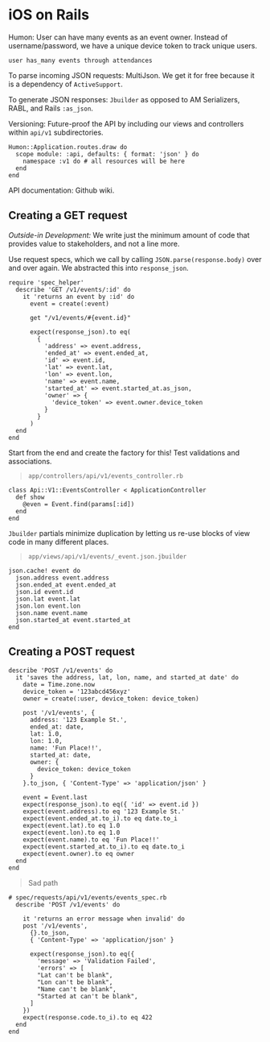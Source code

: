 # iOS on Rails

Humon: User can have many events as an event owner. Instead of username/password, we have a unique device token to track unique users.

    user has_many events through attendances

To parse incoming JSON requests: MultiJson. We get it for free because it is a dependency of `ActiveSupport`.

To generate JSON responses: `Jbuilder` as opposed to AM Serializers, RABL, and Rails `:as_json`.

Versioning: Future-proof the API by including our views and controllers within `api/v1` subdirectories.

    Humon::Application.routes.draw do
      scope module: :api, defaults: { format: 'json' } do
        namespace :v1 do # all resources will be here
      end
    end

API documentation: Github wiki.

## Creating a GET request

*Outside-in Development:* We write just the minimum amount of code that provides value to stakeholders, and not a line more.

Use request specs, which we call by calling `JSON.parse(response.body)` over and over again. We abstracted this into `response_json`.

    require 'spec_helper'
      describe 'GET /v1/events/:id' do
        it 'returns an event by :id' do
          event = create(:event)

          get "/v1/events/#{event.id}"

          expect(response_json).to eq(
            {
              'address' => event.address,
              'ended_at' => event.ended_at,
              'id' => event.id,
              'lat' => event.lat,
              'lon' => event.lon,
              'name' => event.name,
              'started_at' => event.started_at.as_json,
              'owner' => {
                'device_token' => event.owner.device_token
              }
            }
          )
      end
    end

Start from the end and create the factory for this! Test validations and associations.

> `app/controllers/api/v1/events_controller.rb`

    class Api::V1::EventsController < ApplicationController
      def show
        @even = Event.find(params[:id])
      end
    end

`Jbuilder` partials minimize duplication by letting us re-use blocks of view code in many different places.

> `app/views/api/v1/events/_event.json.jbuilder`

    json.cache! event do
      json.address event.address
      json.ended_at event.ended_at
      json.id event.id
      json.lat event.lat
      json.lon event.lon
      json.name event.name
      json.started_at event.started_at
    end

## Creating a POST request

[TODO]: CSRF_THINGIES

    describe 'POST /v1/events' do
      it 'saves the address, lat, lon, name, and started_at date' do
        date = Time.zone.now
        device_token = '123abcd456xyz'
        owner = create(:user, device_token: device_token)

        post '/v1/events', {
          address: '123 Example St.',
          ended_at: date,
          lat: 1.0,
          lon: 1.0,
          name: 'Fun Place!!',
          started_at: date,
          owner: {
            device_token: device_token
          }
        }.to_json, { 'Content-Type' => 'application/json' }

        event = Event.last
        expect(response_json).to eq({ 'id' => event.id })
        expect(event.address).to eq '123 Example St.'
        expect(event.ended_at.to_i).to eq date.to_i
        expect(event.lat).to eq 1.0
        expect(event.lon).to eq 1.0
        expect(event.name).to eq 'Fun Place!!'
        expect(event.started_at.to_i).to eq date.to_i
        expect(event.owner).to eq owner
      end
    end

> Sad path

    # spec/requests/api/v1/events/events_spec.rb
      describe 'POST /v1/events' do

        it 'returns an error message when invalid' do
        post '/v1/events',
          {}.to_json,
          { 'Content-Type' => 'application/json' }

          expect(response_json).to eq({
            'message' => 'Validation Failed',
            'errors' => [
            "Lat can't be blank",
            "Lon can't be blank",
            "Name can't be blank",
            "Started at can't be blank",
          ]
        })
        expect(response.code.to_i).to eq 422
      end
    end
